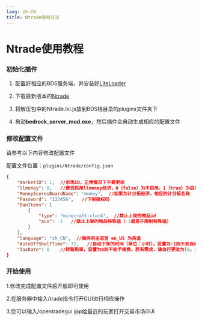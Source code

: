 ```yaml
---
lang: zh-CN
title: Ntrade使用方法
---
```


# Ntrade使用教程

### 初始化插件

1. 配置好相应的BDS服务端，并安装好[LiteLoader](https://github.com/LiteLDev/LiteLoaderBDS)

2. 下载最新版本的[Ntrade](https://github.com/NIANIANKNIA/Ntrade/releases)

3. 将解压包中的Ntrade.lxl.js放到BDS根目录的plugins文件夹下

4. 启动**bedrock_server_mod.exe**，然后插件会自动生成相应的配置文件

### 修改配置文件

请参考以下内容修改配置文件

配置文件位置：`plugins/Ntrade/config.json`

```json
{
    "marketID": 1,  //市场ID，正常情况下不要更改
    "llmoney": 0,   //是否启用llmoney经济，0（false）为不启用，1（true）为启用
    "MoneyScoresBoardName": "money",  //如果为计分板经济，相应的计分板名称
    "Password": "123456",   //下架授权码
    "BanItems": [
        {
            "type": "minecraft:clock",  //禁止上架的物品id
            "aux": -1   //禁止上架的物品特殊值（-1就是不限制特殊值）
        }
    ],
    "language": "zh_CN",  //插件的主语言 en_US 为英语
    "AutoOffShelfTime": 72,   //自动下架的时间（单位：小时），设置为-1则不会自动下架
    "TaxRate": 0    //转账税率，设置为0则不收手续费，若有需求，请自行更改为[0，1)的任意数字
}
```

### 开始使用

1.修改完成配置文件后开服即可使用

2.在服务器中输入/trade指令打开GUI进行相应操作

3.您可以输入/opentradegui @p给最近的玩家打开交易市场GUI
